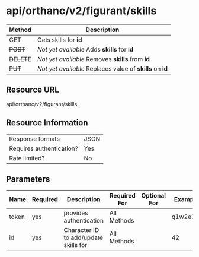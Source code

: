 # api/orthanc/v2/figurant/skills

| Method     | Description                                                |
| ---------- | ---------------------------------------------------------- |
| GET        | Gets skills for **id**                                     |
| ~~POST~~   | *Not yet available* Adds **skills** for **id**             |
| ~~DELETE~~ | *Not yet available* Removes **skills** from **id**         |
| ~~PUT~~    | *Not yet available* Replaces value of **skills** on **id** |

## Resource URL
api/orthanc/v2/figurant/skills

## Resource Information
|                          |      |
| ------------------------ | ---- |
| Response formats         | JSON |
| Requires authentication? | Yes  |
| Rate limited?            | No   |

## Parameters
| Name  | Required | Description                           | Required For | Optional For | Example  |
| ----- | -------- | ------------------------------------- | ------------ | ------------ | -------- |
| token | yes      | provides authentication               | All Methods  |              | q1w2e3r4 |
| id    | yes      | Character ID to add/update skills for | All Methods  |              | 42       |


